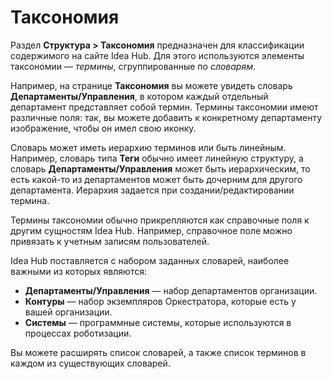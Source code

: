 # Таксономия

Раздел **Структура > Таксономия** предназначен для классификации содержимого на сайте Idea Hub. Для этого используются элементы таксономии — *термины*, сгруппированные по *словарям*. 

Например, на странице **Таксономия** вы можете увидеть словарь **Департаменты/Управления**, в котором каждый отдельный департамент представляет собой термин. Термины таксономии имеют различные поля: так, вы можете добавить к конкретному департаменту изображение, чтобы он имел свою иконку.

Cловарь может иметь иерархию терминов или быть линейным. Например, словарь типа **Теги** обычно имеет линейную структуру, а словарь **Департаменты/Управления** может быть иерархическим, то есть какой-то из департаментов может быть дочерним для другого департамента. Иерархия задается при создании/редактировании термина. 


Термины таксономии обычно прикрепляются как справочные поля к другим сущностям Idea Hub. Например, справочное поле можно привязать к учетным записям пользователей. 

Idea Hub поставляется с набором заданных словарей, наиболее важными из которых являются:
* **Департаменты/Управления** — набор департаментов организации.
* **Контуры** — набор экземпляров Оркестратора, которые есть у вашей организации.
* **Системы** — программные системы, которые используются в процессах роботизации.

Вы можете расширять список словарей, а также список терминов в каждом из существующих словарей.







